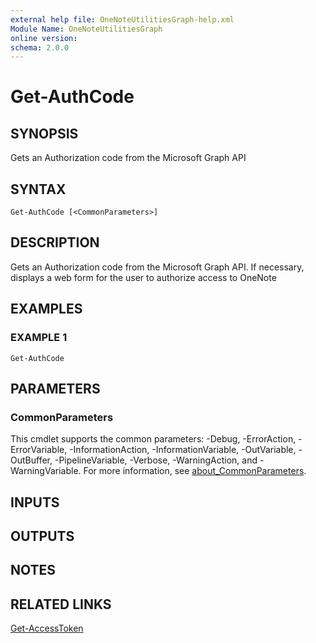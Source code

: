 ```yaml
---
external help file: OneNoteUtilitiesGraph-help.xml
Module Name: OneNoteUtilitiesGraph
online version:
schema: 2.0.0
---
```


# Get-AuthCode

## SYNOPSIS
Gets an Authorization code from the Microsoft Graph API

## SYNTAX

```
Get-AuthCode [<CommonParameters>]
```

## DESCRIPTION
Gets an Authorization code from the Microsoft Graph API.
If necessary, displays a web form for the user to authorize access to OneNote

## EXAMPLES

### EXAMPLE 1
```
Get-AuthCode
```

## PARAMETERS

### CommonParameters
This cmdlet supports the common parameters: -Debug, -ErrorAction, -ErrorVariable, -InformationAction, -InformationVariable, -OutVariable, -OutBuffer, -PipelineVariable, -Verbose, -WarningAction, and -WarningVariable. For more information, see [about_CommonParameters](http://go.microsoft.com/fwlink/?LinkID=113216).

## INPUTS

## OUTPUTS

## NOTES

## RELATED LINKS

[Get-AccessToken](Get-AccessToke.md)
